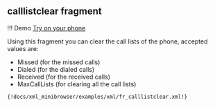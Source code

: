 ## calllistclear fragment 

!!! Demo
    [Try on your phone](xml/fr_calllistclear.xml)

Using this fragment you can clear the call lists of the phone, accepted values are:

* Missed (for the missed calls)
* Dialed (for the dialed calls)
* Received (for the received calls)
* MaxCallLists (for clearing all the call lists)

```xml
{!docs/xml_minibrowser/examples/xml/fr_calllistclear.xml!}
```
